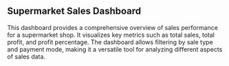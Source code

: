 ## **Supermarket Sales Dashboard**

This dashboard provides a comprehensive overview of sales performance for a supermarket shop. It visualizes key metrics such as total sales, total profit, and profit percentage. The dashboard allows filtering by sale type and payment mode, making it a versatile tool for analyzing different aspects of sales data.
